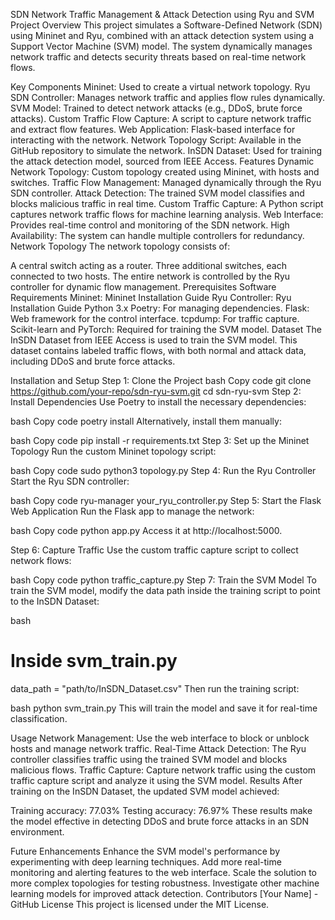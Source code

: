 SDN Network Traffic Management & Attack Detection using Ryu and SVM
Project Overview
This project simulates a Software-Defined Network (SDN) using Mininet and Ryu, combined with an attack detection system using a Support Vector Machine (SVM) model. The system dynamically manages network traffic and detects security threats based on real-time network flows.

Key Components
Mininet: Used to create a virtual network topology.
Ryu SDN Controller: Manages network traffic and applies flow rules dynamically.
SVM Model: Trained to detect network attacks (e.g., DDoS, brute force attacks).
Custom Traffic Flow Capture: A script to capture network traffic and extract flow features.
Web Application: Flask-based interface for interacting with the network.
Network Topology Script: Available in the GitHub repository to simulate the network.
InSDN Dataset: Used for training the attack detection model, sourced from IEEE Access.
Features
Dynamic Network Topology: Custom topology created using Mininet, with hosts and switches.
Traffic Flow Management: Managed dynamically through the Ryu SDN controller.
Attack Detection: The trained SVM model classifies and blocks malicious traffic in real time.
Custom Traffic Capture: A Python script captures network traffic flows for machine learning analysis.
Web Interface: Provides real-time control and monitoring of the SDN network.
High Availability: The system can handle multiple controllers for redundancy.
Network Topology
The network topology consists of:

A central switch acting as a router.
Three additional switches, each connected to two hosts.
The entire network is controlled by the Ryu controller for dynamic flow management.
Prerequisites
Software Requirements
Mininet: Mininet Installation Guide
Ryu Controller: Ryu Installation Guide
Python 3.x
Poetry: For managing dependencies.
Flask: Web framework for the control interface.
tcpdump: For traffic capture.
Scikit-learn and PyTorch: Required for training the SVM model.
Dataset
The InSDN Dataset from IEEE Access is used to train the SVM model. This dataset contains labeled traffic flows, with both normal and attack data, including DDoS and brute force attacks.

Installation and Setup
Step 1: Clone the Project
bash
Copy code
git clone https://github.com/your-repo/sdn-ryu-svm.git
cd sdn-ryu-svm
Step 2: Install Dependencies
Use Poetry to install the necessary dependencies:

bash
Copy code
poetry install
Alternatively, install them manually:

bash
Copy code
pip install -r requirements.txt
Step 3: Set up the Mininet Topology
Run the custom Mininet topology script:

bash
Copy code
sudo python3 topology.py
Step 4: Run the Ryu Controller
Start the Ryu SDN controller:

bash
Copy code
ryu-manager your_ryu_controller.py
Step 5: Start the Flask Web Application
Run the Flask app to manage the network:

bash
Copy code
python app.py
Access it at http://localhost:5000.

Step 6: Capture Traffic
Use the custom traffic capture script to collect network flows:

bash
Copy code
python traffic_capture.py
Step 7: Train the SVM Model
To train the SVM model, modify the data path inside the training script to point to the InSDN Dataset:

bash
# Inside svm_train.py
data_path = "path/to/InSDN_Dataset.csv"
Then run the training script:

bash
python svm_train.py
This will train the model and save it for real-time classification.

Usage
Network Management: Use the web interface to block or unblock hosts and manage network traffic.
Real-Time Attack Detection: The Ryu controller classifies traffic using the trained SVM model and blocks malicious flows.
Traffic Capture: Capture network traffic using the custom traffic capture script and analyze it using the SVM model.
Results
After training on the InSDN Dataset, the updated SVM model achieved:

Training accuracy: 77.03%
Testing accuracy: 76.97%
These results make the model effective in detecting DDoS and brute force attacks in an SDN environment.

Future Enhancements
Enhance the SVM model's performance by experimenting with deep learning techniques.
Add more real-time monitoring and alerting features to the web interface.
Scale the solution to more complex topologies for testing robustness.
Investigate other machine learning models for improved attack detection.
Contributors
[Your Name] - GitHub
License
This project is licensed under the MIT License.


